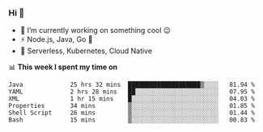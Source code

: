 ### Hi 👋

<!--
**nodejh/nodejh** is a ✨ _special_ ✨ repository because its `README.md` (this file) appears on your GitHub profile.

Here are some ideas to get you started:

- 🔭 I’m currently working on ...
- 🌱 I’m currently learning ...
- 👯 I’m looking to collaborate on ...
- 🤔 I’m looking for help with ...
- 💬 Ask me about ...
- 📫 How to reach me: ...
- 😄 Pronouns: ...
- ⚡ Fun fact: ...
-->

- 🔭 I’m currently working on something cool :wink:
- ⚡ Node.js, Java, Go :thought_balloon:
- 🤖 Serverless, Kubernetes, Cloud Native

📊 **This week I spent my time on**

<!--START_SECTION:waka-->

```text
Java             25 hrs 32 mins  ████████████████████▒░░░░   81.94 %
YAML             2 hrs 28 mins   ██░░░░░░░░░░░░░░░░░░░░░░░   07.95 %
XML              1 hr 15 mins    █░░░░░░░░░░░░░░░░░░░░░░░░   04.03 %
Properties       34 mins         ▒░░░░░░░░░░░░░░░░░░░░░░░░   01.85 %
Shell Script     26 mins         ▒░░░░░░░░░░░░░░░░░░░░░░░░   01.44 %
Bash             15 mins         ▒░░░░░░░░░░░░░░░░░░░░░░░░   00.83 %
```

<!--END_SECTION:waka-->


<!--
:traffic_light: **Visitors**

![visitors](https://visitor-badge.glitch.me/badge?page_id=nodejh.nodejh)
-->
